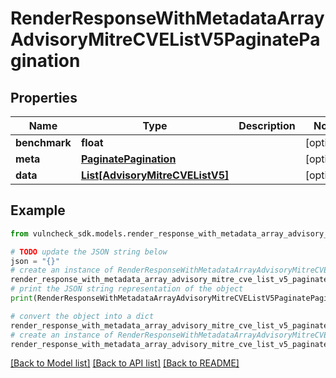 # RenderResponseWithMetadataArrayAdvisoryMitreCVEListV5PaginatePagination


## Properties

Name | Type | Description | Notes
------------ | ------------- | ------------- | -------------
**benchmark** | **float** |  | [optional] 
**meta** | [**PaginatePagination**](PaginatePagination.md) |  | [optional] 
**data** | [**List[AdvisoryMitreCVEListV5]**](AdvisoryMitreCVEListV5.md) |  | [optional] 

## Example

```python
from vulncheck_sdk.models.render_response_with_metadata_array_advisory_mitre_cve_list_v5_paginate_pagination import RenderResponseWithMetadataArrayAdvisoryMitreCVEListV5PaginatePagination

# TODO update the JSON string below
json = "{}"
# create an instance of RenderResponseWithMetadataArrayAdvisoryMitreCVEListV5PaginatePagination from a JSON string
render_response_with_metadata_array_advisory_mitre_cve_list_v5_paginate_pagination_instance = RenderResponseWithMetadataArrayAdvisoryMitreCVEListV5PaginatePagination.from_json(json)
# print the JSON string representation of the object
print(RenderResponseWithMetadataArrayAdvisoryMitreCVEListV5PaginatePagination.to_json())

# convert the object into a dict
render_response_with_metadata_array_advisory_mitre_cve_list_v5_paginate_pagination_dict = render_response_with_metadata_array_advisory_mitre_cve_list_v5_paginate_pagination_instance.to_dict()
# create an instance of RenderResponseWithMetadataArrayAdvisoryMitreCVEListV5PaginatePagination from a dict
render_response_with_metadata_array_advisory_mitre_cve_list_v5_paginate_pagination_from_dict = RenderResponseWithMetadataArrayAdvisoryMitreCVEListV5PaginatePagination.from_dict(render_response_with_metadata_array_advisory_mitre_cve_list_v5_paginate_pagination_dict)
```
[[Back to Model list]](../README.md#documentation-for-models) [[Back to API list]](../README.md#documentation-for-api-endpoints) [[Back to README]](../README.md)


